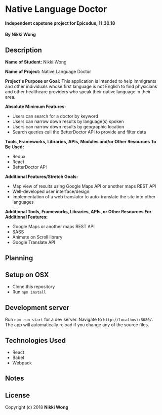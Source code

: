 # Native Language Doctor

#### Independent capstone project for Epicodus, 11.30.18

#### By Nikki Wong

## Description

<strong>Name of Student:</strong> Nikki Wong

<strong>Name of Project:</strong> Native Language Doctor

<strong>Project's Purpose or Goal:</strong> This application is intended to help immigrants and other individuals whose first language is not English to find physicians and other healthcare providers who speak their native language in their area.

<strong>Absolute Minimum Features:</strong>
* Users can search for a doctor by keyword
* Users can narrow down results by language(s) spoken
* Users can narrow down results by geographic location
* Search queries call the BetterDoctor API to provide and filter data

<strong>Tools, Frameworks, Libraries, APIs, Modules and/or Other Resources To Be Used:</strong>
* Redux
* React
* BetterDoctor API

<strong>Additional Features/Stretch Goals:</strong>
* Map view of results using Google Maps API or another maps REST API
* Well-developed user interface/design
* Implementation of a web translator to auto-translate the site into other languages

<strong>Additional Tools, Frameworks, Libraries, APIs, or Other Resources For Additional Features:</strong>
* Google Maps or another maps REST API
* SASS
* Animate on Scroll library
* Google Translate API

## Planning

## Setup on OSX

* Clone this repository
* Run `npm install`

## Development server

Run `npm run start` for a dev server. Navigate to `http://localhost:8080/`. The app will automatically reload if you change any of the source files.

## Technologies Used

* React
* Babel
* Webpack

## Notes

## License

Copyright (c) 2018 **Nikki Wong**
